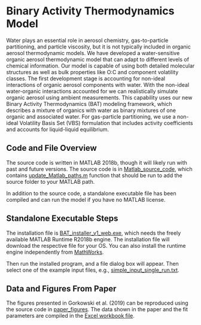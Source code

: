 # Binary Activity Thermodynamics Model
Water plays an essential role in aerosol chemistry, gas-to-particle partitioning, and particle viscosity, but it is not typically included in organic aerosol thermodynamic models.
We have developed a water-sensitive organic aerosol thermodynamic model that can adapt to different levels of chemical information. 
Our model is capable of using both detailed molecular structures as well as bulk properties like O:C and component volatility classes. 
The first development stage is accounting for non-ideal interactions of organic aerosol components with water. 
With the non-ideal water-organic interactions accounted for we can realistically simulate organic aerosol using ambient measurements. 
This capability uses our new Binary Activity Thermodynamics (BAT) modeling framework, which describes a mixture of organics with water as binary mixtures of one organic and associated water. 
For gas-particle partitioning, we use a non-ideal Volatility Basis Set (VBS) formulation that includes activity coefficients and accounts for liquid-liquid equilibrium. 

<!-- If you use the model please cite/reference our published paper XXX -->

## Code and File Overview
The source code is written in MATLAB 2018b, though it will likely run with past and future versions. 
The source code is in [Matlab_source_code](https://github.com/Gorkowski/Binary_Activity_Thermodynamics_Model/tree/master/Matlab_source_code), which contains [update_Matlab_paths.m](https://github.com/Gorkowski/Binary_Activity_Thermodynamics_Model/blob/master/Matlab_source_code/update_Matlab_paths.m) function that should be run to add the source folder to your MATLAB path.

In addition to the source code, a standalone executable file has been compiled and can run the model if you have no MATLAB license.

## Standalone Executable Steps
The installation file is [BAT_installer_v1_web.exe](https://github.com/Gorkowski/Binary_Activity_Thermodynamics_Model/tree/master/Matlab_runtime/BAT_Model/for_redistribution), which needs the freely available MATLAB Runtime R2018b engine. 
The installation file will download the respective file for your OS. 
You can also install the runtime engine independently from [MathWorks]( https://www.mathworks.com/products/compiler/matlab-runtime.html).

Then run the installed program, and a file dialog box will appear. Then select one of the example input files, e.g., [simple_input_single_run.txt](https://github.com/Gorkowski/Binary_Activity_Thermodynamics_Model/blob/master/Input_examples/simple_input_single_run.txt).

## Data and Figures From Paper
The figures presented in Gorkowski et al. (2019) can be reproduced using the source code in [paper_figures](https://github.com/Gorkowski/Binary_Activity_Thermodynamics_Model/tree/master/Matlab_source_code/paper_figures). The data shown in the paper and the fit parameters are compiled in the [Excel workbook file](https://github.com/Gorkowski/Binary_Activity_Thermodynamics_Model/tree/master/Matlab_source_code/paper_figures/Figure_data).
